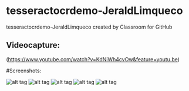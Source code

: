 # tesseractocrdemo-JeraldLimqueco
tesseractocrdemo-JeraldLimqueco created by Classroom for GitHub




## Videocapture:

(https://www.youtube.com/watch?v=KdNiWh4cvOw&feature=youtu.be)


#Screenshots:

![alt tag](https://github.com/DeLaSalleUniversity-Manila/tesseractocrdemo-JeraldLimqueco/blob/master/huffpuff/Screenshot_2015-11-27-14-55-39.png)
![alt tag](https://github.com/DeLaSalleUniversity-Manila/tesseractocrdemo-JeraldLimqueco/blob/master/huffpuff/Screenshot_2015-11-26-19-44-02.png)
![alt tag](https://github.com/DeLaSalleUniversity-Manila/tesseractocrdemo-JeraldLimqueco/blob/master/huffpuff/Screenshot_2015-11-26-14-10-59.png)
![alt tag](https://github.com/DeLaSalleUniversity-Manila/tesseractocrdemo-JeraldLimqueco/blob/master/huffpuff/Screenshot_2015-11-26-11-02-01.png)
![alt tag](https://github.com/DeLaSalleUniversity-Manila/tesseractocrdemo-JeraldLimqueco/blob/master/huffpuff/Screenshot_2015-11-26-11-01-12.png)

